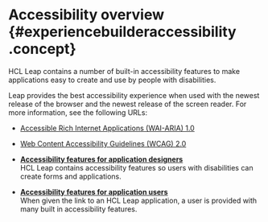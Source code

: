 # Accessibility overview {#experiencebuilderaccessibility .concept}

HCL Leap contains a number of built-in accessibility features to make applications easy to create and use by people with disabilities.

Leap provides the best accessibility experience when used with the newest release of the browser and the newest release of the screen reader. For more information, see the following URLs:

-   [Accessible Rich Internet Applications \(WAI-ARIA\) 1.0](http://www.w3.org/TR/wai-aria/)
-   [Web Content Accessibility Guidelines \(WCAG\) 2.0](http://www.w3.org/TR/WCAG20/)

-   **[Accessibility features for application designers](ac_accessibility_features_for_designers.md)**  
HCL Leap contains accessibility features so users with disabilities can create forms and applications.
-   **[Accessibility features for application users](ac_accessibility_features_for_users.md)**  
When given the link to an HCL Leap application, a user is provided with many built in accessibility features.

